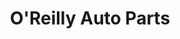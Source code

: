 ---
title: "O'Reilly Auto Parts"
url: /bozeman/oreilly-auto-parts-west-mendenhall-street/
shop: Autoteile
---